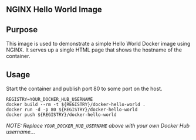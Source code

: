 ## NGINX Hello World Image

## Purpose

This image is used to demonstrate a simple Hello World Docker image using NGINX. It serves up a single HTML page that shows the hostname of the container.

## Usage

Start the container and publish port 80 to some port on the host.

```
REGISTRY=YOUR_DOCKER_HUB_USERNAME
docker build --rm -t ${REGISTRY}/docker-hello-world .
docker run -d -p 80 ${REGISTRY}/docker-hello-world
docker push ${REGISTRY}/docker-hello-world
```

*NOTE: Replace `YOUR_DOCKER_HUB_USERNAME` above with your own Docker Hub username.*..
